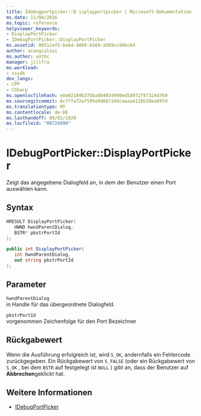 ```yaml
---
title: Idebugportpicker::D isplayportpicker | Microsoft-Dokumentation
ms.date: 11/04/2016
ms.topic: reference
helpviewer_keywords:
- DisplayPortPicker
- IDebugPortPicker::DisplayPortPicker
ms.assetid: 08511ef5-be64-4069-b169-a569cc94bc64
author: acangialosi
ms.author: anthc
manager: jillfra
ms.workload:
- vssdk
dev_langs:
- CPP
- CSharp
ms.openlocfilehash: e0a02169b37bba804034990ed5d972f973244769
ms.sourcegitcommit: 6cfffa72af599a9d667249caaaa411bb28ea69fd
ms.translationtype: MT
ms.contentlocale: de-DE
ms.lasthandoff: 09/02/2020
ms.locfileid: "80724890"
---
```

# <a name="idebugportpickerdisplayportpicker"></a>IDebugPortPicker::DisplayPortPicker
Zeigt das angegebene Dialogfeld an, in dem der Benutzer einen Port auswählen kann.

## <a name="syntax"></a>Syntax

```cpp
HRESULT DisplayPortPicker(
   HWND hwndParentDialog,
   BSTR* pbstrPortId
);
```

```csharp
public int DisplayPortPicker(
   int hwndParentDialog,
   out string pbstrPortId
);
```

## <a name="parameters"></a>Parameter
`hwndParentDialog`\
in Handle für das übergeordnete Dialogfeld.

`pbstrPortId`\
vorgenommen Zeichenfolge für den Port Bezeichner

## <a name="return-value"></a>Rückgabewert
 Wenn die Ausführung erfolgreich ist, wird `S_OK`, andernfalls ein Fehlercode zurückgegeben. Ein Rückgabewert von `S_FALSE` (oder ein Rückgabewert von `S_OK` , bei dem `BSTR` auf festgelegt ist `NULL` ) gibt an, dass der Benutzer auf **Abbrechen**geklickt hat.

## <a name="see-also"></a>Weitere Informationen
- [IDebugPortPicker](../../../extensibility/debugger/reference/idebugportpicker.md)
